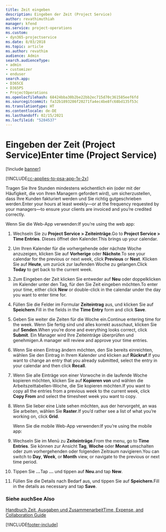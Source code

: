 ```yaml
---
title: Zeit eingeben
description: Eingeben der Zeit (Project Service)
author: revathimuthiah
manager: kfend
ms.service: project-operations
ms.custom:
- dyn365-projectservice
ms.date: 8/03/2018
ms.topic: article
ms.author: revathim
audience: Admin
search.audienceType:
- admin
- customizer
- enduser
search.app:
- D365CE
- D365PS
- ProjectOperations
ms.openlocfilehash: 68424bba30b2be22bb2ec715d70c361585eef6fd
ms.sourcegitcommit: fa32b1893286f20271fa4ec4be8fc68bd135f53c
ms.translationtype: HT
ms.contentlocale: de-DE
ms.lasthandoff: 02/15/2021
ms.locfileid: "5284537"
---
```

# <a name="enter-time-project-service"></a><span data-ttu-id="3f422-103">Eingeben der Zeit (Project Service)</span><span class="sxs-lookup"><span data-stu-id="3f422-103">Enter time (Project Service)</span></span>

[!include [banner](../includes/psa-now-project-operations.md)]

[!INCLUDE[cc-applies-to-psa-app-1x-2x](../includes/cc-applies-to-psa-app-1x-2x.md)]

<span data-ttu-id="3f422-104">Tragen Sie Ihre Stunden mindestens wöchentlich ein (oder mit der Häufigkeit, die von Ihren Managern gefordert wird), um sicherzustellen, dass Ihre Kunden fakturiert werden und Sie richtig gutgeschrieben werden.</span><span class="sxs-lookup"><span data-stu-id="3f422-104">Enter your hours at least weekly—or at the frequency requested by your managers—to ensure your clients are invoiced and you’re credited correctly.</span></span>  
  
 <span data-ttu-id="3f422-105">Wenn Sie die Web-App verwenden:</span><span class="sxs-lookup"><span data-stu-id="3f422-105">If you’re using the web app:</span></span>  
  
1. <span data-ttu-id="3f422-106">Wechseln Sie zu **Project Service > Zeiteinträge**.</span><span class="sxs-lookup"><span data-stu-id="3f422-106">Go to **Project Service > Time Entries**.</span></span> <span data-ttu-id="3f422-107">Dieses öffnet den Kalender.</span><span class="sxs-lookup"><span data-stu-id="3f422-107">This brings up your calendar.</span></span>  
  
2. <span data-ttu-id="3f422-108">Um Ihren Kalender für die vorhergehende oder nächste Woche anzuzeigen, klicken Sie auf **Vorherige** oder **Nächste**.</span><span class="sxs-lookup"><span data-stu-id="3f422-108">To see your calendar for the previous or next week, click **Previous** or **Next**.</span></span> <span data-ttu-id="3f422-109">Klicken Sie auf **Heute**, um zurück zur laufenden Woche zu gelangen.</span><span class="sxs-lookup"><span data-stu-id="3f422-109">Click **Today** to get back to the current week.</span></span>  
  
3. <span data-ttu-id="3f422-110">Zum Eingeben der Zeit klicken Sie entweder auf **Neu** oder doppelklicken im Kalender unter den Tag, für den Sie Zeit eingeben möchten.</span><span class="sxs-lookup"><span data-stu-id="3f422-110">To enter your time, either click **New** or double-click in the calendar under the day you want to enter time for.</span></span>  
  
4. <span data-ttu-id="3f422-111">Füllen Sie die Felder im Formular **Zeiteintrag** aus, und klicken Sie auf **Speichern**.</span><span class="sxs-lookup"><span data-stu-id="3f422-111">Fill in the fields in the **Time Entry** form and click **Save**.</span></span>  
  
5. <span data-ttu-id="3f422-112">Geben Sie weiter die Zeiten für die Woche ein.</span><span class="sxs-lookup"><span data-stu-id="3f422-112">Continue entering time for the week.</span></span> <span data-ttu-id="3f422-113">Wenn Sie fertig sind und alles korrekt ausschaut, klicken Sie auf **Senden**.</span><span class="sxs-lookup"><span data-stu-id="3f422-113">When you’re done and everything looks correct, click **Submit**.</span></span> <span data-ttu-id="3f422-114">Ein Manager wird Ihre Zeiteinträge überprüfen und genehmigen.</span><span class="sxs-lookup"><span data-stu-id="3f422-114">A manager will review and approve your time entries.</span></span>  
  
6. <span data-ttu-id="3f422-115">Wenn Sie einen Eintrag ändern möchten, den Sie bereits einreichten, wählen Sie den Eintrag in Ihrem Kalender und klicken auf **Rückruf**.</span><span class="sxs-lookup"><span data-stu-id="3f422-115">If you want to change an entry that you already submitted, select the entry in your calendar and then click **Recall**.</span></span>  
  
7. <span data-ttu-id="3f422-116">Wenn Sie alle Einträge von einer Vorwoche in die laufende Woche kopieren möchten, klicken Sie auf **Kopieren von** und wählen die Arbeitszeittabellen-Woche, die Sie kopieren möchten.</span><span class="sxs-lookup"><span data-stu-id="3f422-116">If you want to copy all the entries from a previous week to the current week, click **Copy From** and select the timesheet week you want to copy.</span></span>  
  
8. <span data-ttu-id="3f422-117">Wenn Sie lieber eine Liste sehen möchten, aus der hervorgeht, an was Sie arbeiten, wählen Sie **Raster**.</span><span class="sxs-lookup"><span data-stu-id="3f422-117">If you’d rather see a list of what you’re working on, click **Grid**.</span></span>  
  
   <span data-ttu-id="3f422-118">Wenn Sie die mobile Web-App verwenden:</span><span class="sxs-lookup"><span data-stu-id="3f422-118">If you’re using the mobile app:</span></span>  
  
9. <span data-ttu-id="3f422-119">Wechseln Sie im Menü zu **Zeiteinträge**.</span><span class="sxs-lookup"><span data-stu-id="3f422-119">From the menu, go to **Time Entries**.</span></span>     <span data-ttu-id="3f422-120">Sie können zur Ansicht **Tag**, **Woche** oder **Monat** umschalten oder zum vorhergehenden oder folgenden Zeitraum navigieren.</span><span class="sxs-lookup"><span data-stu-id="3f422-120">You can switch to **Day**, **Week**, or **Month** view, or navigate to the previous or next time period.</span></span>  
  
10. <span data-ttu-id="3f422-121">Tippen Sie **...**</span><span class="sxs-lookup"><span data-stu-id="3f422-121">Tap **…**</span></span> <span data-ttu-id="3f422-122">und tippen auf **Neu**.</span><span class="sxs-lookup"><span data-stu-id="3f422-122">and tap **New**.</span></span>  
  
11. <span data-ttu-id="3f422-123">Füllen Sie die Details nach Bedarf aus, und tippen Sie auf **Speichern**.</span><span class="sxs-lookup"><span data-stu-id="3f422-123">Fill in the details as necessary and tap **Save**.</span></span>  
  
### <a name="see-also"></a><span data-ttu-id="3f422-124">Siehe auch</span><span class="sxs-lookup"><span data-stu-id="3f422-124">See Also</span></span>  
 [<span data-ttu-id="3f422-125">Handbuch Zeit, Ausgaben und Zusammenarbeit</span><span class="sxs-lookup"><span data-stu-id="3f422-125">Time, Expense, and Collaboration Guide</span></span>](../psa/time-expense-collaboration-guide.md)


[!INCLUDE[footer-include](../includes/footer-banner.md)]